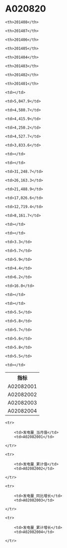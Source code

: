 A020820
======


<table>

<tr>
    <th>指标</th>
    
    <th>201408</th>
    
    <th>201407</th>
    
    <th>201406</th>
    
    <th>201405</th>
    
    <th>201404</th>
    
    <th>201403</th>
    
    <th>201402</th>
    
    <th>201401</th>
    
</tr>


<tr>
    <td>A02082001</td>
    
    <td></td>
    
    <td>5,047.9</td>
    
    <td>4,580.7</td>
    
    <td>4,415.9</td>
    
    <td>4,250.2</td>
    
    <td>4,527.7</td>
    
    <td>3,833.6</td>
    
    <td></td>
    

</tr>

<tr>
    <td>A02082002</td>
    
    <td></td>
    
    <td>31,248.7</td>
    
    <td>26,163.3</td>
    
    <td>21,488.9</td>
    
    <td>17,026.6</td>
    
    <td>12,719.4</td>
    
    <td>8,161.7</td>
    
    <td></td>
    

</tr>

<tr>
    <td>A02082003</td>
    
    <td></td>
    
    <td>3.3</td>
    
    <td>5.7</td>
    
    <td>5.9</td>
    
    <td>4.4</td>
    
    <td>6.2</td>
    
    <td>16.0</td>
    
    <td></td>
    

</tr>

<tr>
    <td>A02082004</td>
    
    <td></td>
    
    <td>5.5</td>
    
    <td>5.8</td>
    
    <td>5.7</td>
    
    <td>5.6</td>
    
    <td>5.8</td>
    
    <td>5.5</td>
    
    <td></td>
    

</tr>


</table>

<table>
    
    <tr>

        <td>发电量_当月值</td>
        <td>A02082001</td>

    </tr>
    
    <tr>

        <td>发电量_累计值</td>
        <td>A02082002</td>

    </tr>
    
    <tr>

        <td>发电量_同比增长</td>
        <td>A02082003</td>

    </tr>
    
    <tr>

        <td>发电量_累计增长</td>
        <td>A02082004</td>

    </tr>
    
</table>